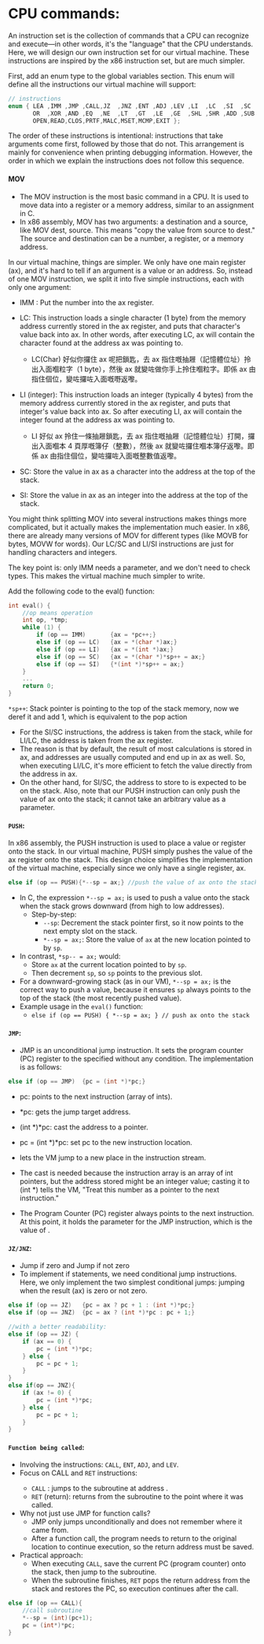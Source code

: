 # CPU commands: 
An instruction set is the collection of commands that a CPU can recognize and execute—in other words, it's the "language" that the CPU understands. Here, we will design our own instruction set for our virtual machine. These instructions are inspired by the x86 instruction set, but are much simpler.

First, add an enum type to the global variables section. This enum will define all the instructions our virtual machine will support:
```c
// instructions
enum { LEA ,IMM ,JMP ,CALL,JZ  ,JNZ ,ENT ,ADJ ,LEV ,LI  ,LC  ,SI  ,SC  ,PUSH,
       OR  ,XOR ,AND ,EQ  ,NE  ,LT  ,GT  ,LE  ,GE  ,SHL ,SHR ,ADD ,SUB ,MUL ,DIV ,MOD ,
       OPEN,READ,CLOS,PRTF,MALC,MSET,MCMP,EXIT };
```
The order of these instructions is intentional: instructions that take arguments come first, followed by those that do not. This arrangement is mainly for convenience when printing debugging information. However, the order in which we explain the instructions does not follow this sequence.

#### MOV
- The MOV instruction is the most basic command in a CPU. It is used to move data into a register or a memory address, similar to an assignment in C. 
- In x86 assembly, MOV has two arguments: a destination and a source, like MOV dest, source. This means "copy the value from source to dest." The source and destination can be a number, a register, or a memory address.

In our virtual machine, things are simpler. We only have one main register (ax), and it's hard to tell if an argument is a value or an address. So, instead of one MOV instruction, we split it into five simple instructions, each with only one argument:

- IMM <num>: Put the number <num> into the ax register.
- LC: This instruction loads a single character (1 byte) from the memory address currently stored in the ax register, and puts that character's value back into ax. In other words, after executing LC, ax will contain the character found at the address ax was pointing to.
  - LC(Char) 好似你攞住 ax 呢把鎖匙，去 ax 指住嘅抽屜（記憶體位址）拎出入面嗰粒字（1 byte），然後 ax 就變咗做你手上拎住嗰粒字。即係 ax 由指住個位，變咗攞咗入面嘅嘢返嚟。

- LI (integer): This instruction loads an integer (typically 4 bytes) from the memory address currently stored in the ax register, and puts that integer's value back into ax. So after executing LI, ax will contain the integer found at the address ax was pointing to.
  - LI 好似 ax 拎住一條抽屜鎖匙，去 ax 指住嘅抽屜（記憶體位址）打開，攞出入面嗰本 4 頁厚嘅簿仔（整數），然後 ax 就變咗攞住嗰本簿仔返嚟。即係 ax 由指住個位，變咗攞咗入面嘅整數值返嚟。

- SC: Store the value in ax as a character into the address at the top of the stack.
- SI: Store the value in ax as an integer into the address at the top of the stack.

You might think splitting MOV into several instructions makes things more complicated, but it actually makes the implementation much easier. In x86, there are already many versions of MOV for different types (like MOVB for bytes, MOVW for words). Our LC/SC and LI/SI instructions are just for handling characters and integers.

The key point is: only IMM needs a parameter, and we don't need to check types. This makes the virtual machine much simpler to write.

Add the following code to the eval() function:
```c
int eval() {
    //op means operation
    int op, *tmp;
    while (1) {
        if (op == IMM)       {ax = *pc++;}                                     // load immediate value to ax
        else if (op == LC)   {ax = *(char *)ax;}                               // load character to ax, address in ax
        else if (op == LI)   {ax = *(int *)ax;}                                // load integer to ax, address in ax
        else if (op == SC)   {ax = *(char *)*sp++ = ax;}                       // save character to address, value in ax, address on stack
        else if (op == SI)   {*(int *)*sp++ = ax;}                             // save integer to address, value in ax, address on stack
    }
    ...
    return 0;
}
```
`*sp++`: Stack pointer is pointing to the top of the stack memory, now we deref it and add 1, which is equivalent to the pop action

- For the SI/SC instructions, the address is taken from the stack, while for LI/LC, the address is taken from the ax register.
- The reason is that by default, the result of most calculations is stored in ax, and addresses are usually computed and end up in ax as well. So, when executing LI/LC, it's more efficient to fetch the value directly from the address in ax.
- On the other hand, for SI/SC, the address to store to is expected to be on the stack. Also, note that our PUSH instruction can only push the value of ax onto the stack; it cannot take an arbitrary value as a parameter.

#### `PUSH`: 
In x86 assembly, the PUSH instruction is used to place a value or register onto the stack. In our virtual machine, PUSH simply pushes the value of the ax register onto the stack. This design choice simplifies the implementation of the virtual machine, especially since we only have a single register, ax. 
```c
else if (op == PUSH){*--sp = ax;} //push the value of ax onto the stack;
``` 

- In C, the expression `*--sp = ax;` is used to push a value onto the stack when the stack grows downward (from high to low addresses).
  - Step-by-step:
    - `--sp`: Decrement the stack pointer first, so it now points to the next empty slot on the stack.
    - `*--sp = ax;`: Store the value of `ax` at the new location pointed to by `sp`.
- In contrast, `*sp-- = ax;` would:
  - Store `ax` at the current location pointed to by `sp`.
  - Then decrement `sp`, so `sp` points to the previous slot.
- For a downward-growing stack (as in our VM), `*--sp = ax;` is the correct way to push a value, because it ensures `sp` always points to the top of the stack (the most recently pushed value).
- Example usage in the `eval()` function:
  - `else if (op == PUSH) { *--sp = ax; } // push ax onto the stack`

#### `JMP`: 
- JMP <addr> is an unconditional jump instruction. It sets the program counter (PC) register to the specified <addr> without any condition. The implementation is as follows:
```c
else if (op == JMP)  {pc = (int *)*pc;}                                // jump to the address
```
- pc: points to the next instruction (array of ints).
- *pc: gets the jump target address.
- (int *)*pc: cast the address to a pointer.
- pc = (int *)*pc: set pc to the new instruction location. 
- lets the VM jump to a new place in the instruction stream.
- The cast is needed because the instruction array is an array of int pointers, but the address stored might be an integer value; casting it to (int *) tells the VM, "Treat this number as a pointer to the next instruction."

- The Program Counter (PC) register always points to the next instruction. At this point, it holds the parameter for the JMP instruction, which is the value of <addr>.

#### `JZ/JNZ`:
- Jump if zero and Jump if not zero
-  To implement if statements, we need conditional jump instructions. Here, we only implement the two simplest conditional jumps: jumping when the result (ax) is zero or not zero.
```c
else if (op == JZ)   {pc = ax ? pc + 1 : (int *)*pc;}                   // jump if ax is zero
else if (op == JNZ)  {pc = ax ? (int *)*pc : pc + 1;}                   // jump if ax is not zero

//with a better readability: 
else if (op == JZ) {
    if (ax == 0) {
        pc = (int *)*pc;
    } else {
        pc = pc + 1;
    }
} 
else if(op == JNZ){
    if (ax != 0) {
        pc = (int *)*pc;
    } else {
        pc = pc + 1;
    }
}
```
#### `Function being called`: 
- Involving the instructions: `CALL`, `ENT`, `ADJ`, and `LEV`.
- Focus on CALL <addr> and `RET` instructions:
  - `CALL` <addr>: jumps to the subroutine at address <addr>.
  - `RET` (return): returns from the subroutine to the point where it was called.
- Why not just use JMP for function calls?
  - JMP only jumps unconditionally and does not remember where it came from.
  - After a function call, the program needs to return to the original location to continue execution, so the return address must be saved.
- Practical approach:
  - When executing `CALL`, save the current PC (program counter) onto the stack, then jump to the subroutine.
  - When the subroutine finishes, `RET` pops the return address from the stack and restores the PC, so execution continues after the call.

```c
else if (op == CALL){
    //call subroutine
    *--sp = (int)(pc+1); 
    pc = (int*)*pc; 
}
```